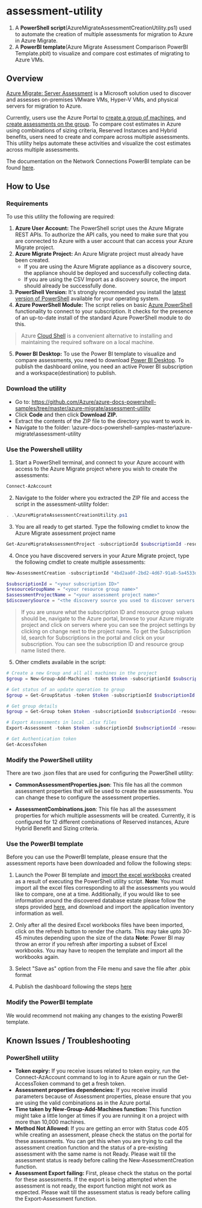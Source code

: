 
# assessment-utility

1. A **PowerShell script**(AzureMigrateAssessmentCreationUtility.ps1) used to automate the creation of multiple assessments for migration to Azure in Azure Migrate.
2. A **PowerBI template**(Azure Migrate Assessment Comparison PowerBI Template.pbit) to visualize and compare cost estimates of migrating to Azure VMs.

## Overview

[Azure Migrate: Server Assessment](https://docs.microsoft.com/azure/migrate/migrate-services-overview#azure-migrate-server-assessment-tool) is a Microsoft solution used to discover and assesses on-premises VMware VMs, Hyper-V VMs, and physical servers for migration to Azure.

Currently, users use the Azure Portal to [create a group of machines](https://docs.microsoft.com/azure/migrate/how-to-create-a-group#create-a-group-manually), and [create assessments on the group](https://docs.microsoft.com/azure/migrate/how-to-create-assessment). To compare cost estimates in Azure using combinations of sizing criteria, Reserved Instances and Hybrid benefits, users need to create and compare across multiple assessments. This utility helps automate these activities and visualize the cost estimates across multiple assessments.

The documentation on the Network Connections PowerBI template can be found [here](https://github.com/Azure/azure-docs-powershell-samples/tree/master/azure-migrate/dependencies-at-scale).

## How to Use

### Requirements

To use this utility the following are required:

1. **Azure User Account:** The PowerShell script uses the Azure Migrate REST APIs. To authorize the API calls, you need to make sure that you are connected to Azure with a user account that can access your Azure Migrate project.
2. **Azure Migrate Project:** An Azure Migrate project must already have been created.
    - If you are using the Azure Migrate appliance as a discovery source, the appliance should be deployed and successfully collecting data.
    - If you are using the CSV Import as a discovery source, the import should already be successfully done.
3. **PowerShell Version:** It's strongly recommended you install the [latest version of PowerShell](https://docs.microsoft.com/powershell/scripting/install/installing-powershell) available for your operating system.
4. **Azure PowerShell Module:** The script relies on basic [Azure PowerShell](https://docs.microsoft.com/powershell/azure/install-az-ps) functionality to connect to your subscription. It checks for the presence of an up-to-date install of the standard Azure PowerShell module to do this.
> Azure [Cloud Shell](https://docs.microsoft.com/azure/cloud-shell/overview) is a convenient alternative to installing and maintaining the required software on a local machine.
5. **Power BI Desktop:** To use the Power BI template to visualize and compare assessments, you need to download [Power BI Desktop](https://powerbi.microsoft.com/desktop/). To publish the dashboard online, you need an active Power BI subscription and a workspace(destination) to publish. 

### Download the utility

- Go to: <https://github.com/Azure/azure-docs-powershell-samples/tree/master/azure-migrate/assessment-utility>
- Click **Code** and then click **Download ZIP.**
- Extract the contents of the ZIP file to the directory you want to work in.
- Navigate to the folder: \azure-docs-powershell-samples-master\azure-migrate\assessment-utility

### Use the Powershell utility

1. Start a PowerShell terminal, and connect to your Azure account with access to the Azure Migrate project where you wish to create the assessments:

```powershell
Connect-AzAccount
```

2. Navigate to the folder where you extracted the ZIP file and access the script in the assessment-utility folder:

```powershell
. .\AzureMigrateAssessmentCreationUtility.ps1
```

3. You are all ready to get started. Type the following cmdlet to know the Azure Migrate assessment project name

```powershell
Get-AzureMigrateAssessmentProject -subscriptionId $subscriptionId -resourceGroupName $resourceGroupName
```

4. Once you have discovered servers in your Azure Migrate project, type the following cmdlet to create multiple assessments:

```powershell
New-AssessmentCreation -subscriptionId "4bd2aa0f-2bd2-4d67-91a8-5a4533d58600" -resourceGroupName "rajosh-rg" -assessmentProjectName "rajoshSelfHost-Physical92c3project" -discoverySource "Appliance"

$subscriptionId = "<your subscription ID>"
$resourceGroupName = "<your resource group name>"
$assessmentProjectName = "<your assessment project name>"
$discoverySource = "<the discovery source you used to discover servers in the project- Appliance or Import>"
```
> If you are unsure what the subscription ID and resource group values should be, navigate to the Azure portal, browse to your Azure migrate project and click on servers where you can see the project settings by clicking on change next to the project name. To get the Subscription Id, search for Subscriptions in the portal and click on your subscription. You can see the subscription ID and resource group name listed there.

5. Other cmdlets available in the script:
```powershell
# Create a new Group and all all machines in the project
$group = New-Group-Add-Machines -token $token -subscriptionId $subscriptionId -resourceGroupName $resourceGroupName -assessmentProjectName $assessmentProjectName -discoverySource $discoverySource -groupName $groupName

# Get status of an update operation to group
$group = Get-GroupStatus -token $token -subscriptionId $subscriptionId -resourceGroupName $resourceGroupName -assessmentProjectName $assessmentProjectName -groupName $groupName

# Get group details
$group = Get-Group token $token -subscriptionId $subscriptionId -resourceGroupName $resourceGroupName -assessmentProjectName $assessmentProjectName -groupName $groupName

# Export Assessments in local .xlsx files
Export-Assessment -token $token -subscriptionId $subscriptionId -resourceGroupName $resourceGroupName -assessmentProjectName $assessmentProjectName -groupName $group.name -assessmentName $assessmentName

# Get Authentication token
Get-AccessToken
```

### Modify the PowerShell utility
There are two .json files that are used for configuring the PowerShell utility:
- **CommonAssessmentProperties.json**:
 This file has all the common assessment properties that will be used to create the assessments. You can change these to configure the assessment properties.

- **AssessmentCombinations.json**:
 This file has all the assessment properties for which multiple assessments will be created. Currently, it is configured for 12 different combinations of Reserved instances, Azure Hybrid Benefit and Sizing criteria.

### Use the PowerBI template

Before you can use the PowerBI template, please ensure that the assessment reports have been downloaded and follow the following steps:

1. Launch the Power BI template and [import the excel workbooks](https://docs.microsoft.com/power-bi/connect-data/desktop-import-excel-workbooks) created as a result of executing the PowerShell utility script.
**Note**: You must import all the excel files corresponding to all the assessments you would like to compare, one at a time. Additionally, if you would like to see information around the discovered database estate please follow the steps provided [here](https://docs.microsoft.com/azure/migrate/how-to-discover-applications), and download and import the application inventory information as well.

2. Only after all the desired Excel workbooks files have been imported, click on the refresh button to render the charts. This may take upto 30-45 minutes depending upon the size of the data 
**Note**: Power BI may throw an error if you refresh after importing a subset of Excel workbooks. You may have to reopen the template and import all the workbooks again.
3. Select "Save as" option from the File menu and save the file after .pbix format
4. Publish the dashboard following the steps [here](https://docs.microsoft.com/power-bi/create-reports/desktop-upload-desktop-files)

### Modify the PowerBI template

We would recommend not making any changes to the existing PowerBI template. 


## Known Issues / Troubleshooting

### PowerShell utility
- **Token expiry:** If you receive issues related to token expiry, run the Connect-AzAccount command to log in to Azure again or run the Get-AccessToken command to get a fresh token.
- **Assessment properties dependencies:** If you receive invalid parameters because of Assessment properties, please ensure that you are using the valid combinations as in the Azure portal.
- **Time taken by New-Group-Add-Machines function:** This function might take a little longer at times if you are running it on a project with more than 10,000 machines.
- **Method Not Allowed:** If you are getting an error with Status code 405 while creating an assessment, please check the status on the portal for these assessments. You can get this when you are trying to call the assessment creation function and the status of a pre-existing assessment with the same name is not Ready. Please wait till the assessment status is ready before calling the New-AssessmentCreation function.
- **Assessment Export failing:** First, please check the status on the portal for these assessments. If the export is being attempted when the assessment is not ready, the export function might not work as expected. Please wait till the assessment status is ready before calling the Export-Assessment function.


